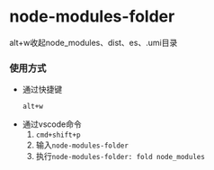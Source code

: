 # node-modules-folder
alt+w收起node_modules、dist、es、.umi目录

### 使用方式
- 通过快捷键
  ```
  alt+w
  ```
- 通过vscode命令
  1. ```cmd+shift+p```
  2. 输入```node-modules-folder```
  3. 执行```node-modules-folder: fold node_modules```
